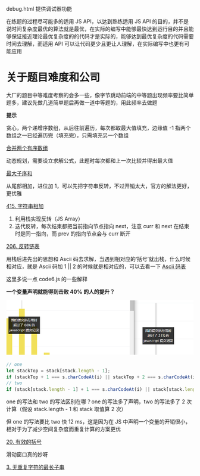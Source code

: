 debug.html 提供调试器功能

在练题的过程尽可能多的适用 JS API，以达到熟练适用 JS API 的目的，并不是说时间复杂度最优的算法就是最优，在实际的编写中能够最快达到运行目的并且能够保证接近理论最优复杂度的的代码才是实际的，能够达到最优复杂度的代码需要时间去理解，而适用 API 可以让代码更少且更让人理解，在实际编写中也更有可能应用

# 关于题目难度和公司

大厂的题目中等难度考察的会多一些，像字节跳动前端的中等题出现频率要比简单题多，建议先做几道简单题后再做一道中等题的，用此频率去做题

**提示**

贪心，两个递增序数组，从后往前遍历，每次都取最大值填充，边缘值 -1 指两个数组之一已经遍历完（填充完），只需填充另一个数组

[合并两个有序数组](./code1.js)

动态规划，需要设立求解公式，此题时每次都和上一次比较并得出最大值

[最大子序和](./code2.js)

从尾部相加，进位加 1，可以先把字符串反转，不过开销太大，官方的解法更好，更优雅

[415. 字符串相加](./code4.js)

1. 利用栈实现反转（JS Array）
2. 迭代反转，每次结束都把当前指向节点指向 next，注意 curr 和 next 在结束时是同一指向，而 prev 的指向节点会与 curr 断开

[206. 反转链表](./code5.js)

用栈后进先出的思想和 Ascii 码去求解，当遇到相对应的‘括号’就出栈，什么时候相对应，就是 Ascii 码加 1 || 2 的时候就是相对应的，可以去看一下 [Ascii 码表](https://baike.baidu.com/item/ASCII/309296?fr=aladdin#3)

这里多说一点 code6.js 的一些解释

**一个变量声明就能得到击败 40% 的人的提升？**

![IMG](./IMG/img1.png)

```js
// one
let stackTop = stack[stack.length - 1];
if (stackTop + 1 === s.charCodeAt(i) || stackTop + 2 === s.charCodeAt(i)){}
// two
if (stack[stack.length - 1] + 1 === s.charCodeAt(i) || stack[stack.length - 1] + 2 === s.charCodeAt(i)){}
```

one 的写法和 two 的写法区别在哪？one 的写法多了声明，two 的写法多了 2 次计算（假设 stack.length - 1 和 stack 取值算 2 次）

但 one 的写法要比 two 快 12 ms，这是因为在 JS 中声明一个变量的开销很小，相对于为了减少空间复杂度而重复计算的方案更优

[20. 有效的括号](./code6.js)

滑动窗口真的妙呀

[3. 无重复字符的最长子串](./code7.js)
